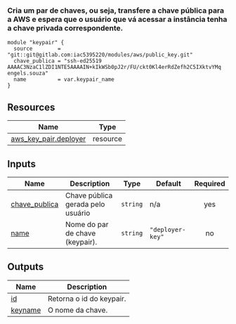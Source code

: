 ### Cria um par de chaves, ou seja, transfere a chave pública para a AWS e espera que o usuário que vá acessar a instância tenha a chave privada correspondente.

```hcl
module "keypair" {
  source        = "git::git@gitlab.com:iac5395220/modules/aws/public_key.git"
  chave_publica = "ssh-ed25519 AAAAC3NzaC1lZDI1NTE5AAAAIN+kIkWSb0pJ2r/FU/ckt0Kl4erRdZefh2C5IXktvYMq engels.souza"
  name          = var.keypair_name
}
```

## Resources

| Name | Type |
|------|------|
| [aws_key_pair.deployer](https://registry.terraform.io/providers/hashicorp/aws/latest/docs/resources/key_pair) | resource |

## Inputs

| Name | Description | Type | Default | Required |
|------|-------------|------|---------|:--------:|
| <a name="input_chave_publica"></a> [chave\_publica](#input\_chave\_publica) | Chave pública gerada pelo usuário | `string` | n/a | yes |
| <a name="input_name"></a> [name](#input\_name) | Nome do par de chave (keypair). | `string` | `"deployer-key"` | no |

## Outputs

| Name | Description |
|------|-------------|
| <a name="output_id"></a> [id](#output\_id) | Retorna o id do keypair. |
| <a name="output_keyname"></a> [keyname](#output\_keyname) | O nome da chave. |
